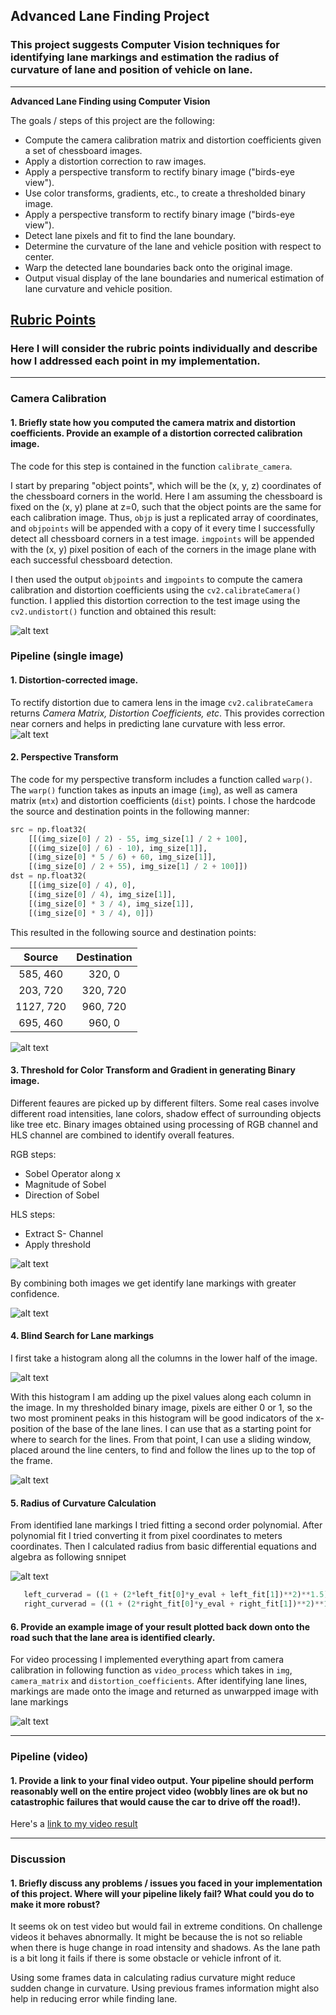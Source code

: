 ## Advanced Lane Finding Project

### This project suggests Computer Vision techniques for identifying lane markings and estimation the radius of curvature of lane and position of vehicle on lane.

---

**Advanced Lane Finding using Computer Vision**

The goals / steps of this project are the following:

* Compute the camera calibration matrix and distortion coefficients given a set of chessboard images.
* Apply a distortion correction to raw images.
* Apply a perspective transform to rectify binary image ("birds-eye view").
* Use color transforms, gradients, etc., to create a thresholded binary image.
* Apply a perspective transform to rectify binary image ("birds-eye view").
* Detect lane pixels and fit to find the lane boundary.
* Determine the curvature of the lane and vehicle position with respect to center.
* Warp the detected lane boundaries back onto the original image.
* Output visual display of the lane boundaries and numerical estimation of lane curvature and vehicle position.

[//]: # (Image References)

[image1]: ./examples/undistort_output.png "Undistorted"
[image2]: ./myoutputs/distortion_correction.png "Camera Correction"
[image3]: ./myoutputs/bird_view.png "Bird View"
[image4]: ./myoutputs/rgb_hls.png "RGB and HLS Channels"
[image5]: ./myoutputs/combined.png "RGB HLS combined"
[image6]: ./myoutputs/histogram.png "Histogram for identifying Starting point of lane"
[image7]: ./myoutputs/blind_search.png "Sliding Window method"
[image8]: ./myoutputs/polynomial_fit.png "Fitting 2nd degree polynomial"
[image9]: ./myoutputs/final.png "Before and Final Images"
[video1]: ./project_video_output.mp4 "Video"

## [Rubric Points](https://review.udacity.com/#!/rubrics/571/view)

### Here I will consider the rubric points individually and describe how I addressed each point in my implementation.  

---


### Camera Calibration

#### 1. Briefly state how you computed the camera matrix and distortion coefficients. Provide an example of a distortion corrected calibration image.

The code for this step is contained in the function `calibrate_camera`.  

I start by preparing "object points", which will be the (x, y, z) coordinates of the chessboard corners in the world. Here I am assuming the chessboard is fixed on the (x, y) plane at z=0, such that the object points are the same for each calibration image.  Thus, `objp` is just a replicated array of coordinates, and `objpoints` will be appended with a copy of it every time I successfully detect all chessboard corners in a test image.  `imgpoints` will be appended with the (x, y) pixel position of each of the corners in the image plane with each successful chessboard detection.  

I then used the output `objpoints` and `imgpoints` to compute the camera calibration and distortion coefficients using the `cv2.calibrateCamera()` function.  I applied this distortion correction to the test image using the `cv2.undistort()` function and obtained this result: 

![alt text][image1]

### Pipeline (single image)

#### 1. Distortion-corrected image.

To rectify distortion due to camera lens in the image `cv2.calibrateCamera` returns *Camera Matrix, Distortion Coefficients, etc*. This provides correction near corners and helps in predicting lane curvature with less error. 
![alt text][image2]


#### 2. Perspective Transform

The code for my perspective transform includes a function called `warp()`.  The `warp()` function takes as inputs an image (`img`), as well as camera matrix (`mtx`) and distortion coefficients (`dist`) points.  I chose the hardcode the source and destination points in the following manner:

```python
src = np.float32(
    [[(img_size[0] / 2) - 55, img_size[1] / 2 + 100],
    [((img_size[0] / 6) - 10), img_size[1]],
    [(img_size[0] * 5 / 6) + 60, img_size[1]],
    [(img_size[0] / 2 + 55), img_size[1] / 2 + 100]])
dst = np.float32(
    [[(img_size[0] / 4), 0],
    [(img_size[0] / 4), img_size[1]],
    [(img_size[0] * 3 / 4), img_size[1]],
    [(img_size[0] * 3 / 4), 0]])
```

This resulted in the following source and destination points:

| Source        | Destination   | 
|:-------------:|:-------------:| 
| 585, 460      | 320, 0        | 
| 203, 720      | 320, 720      |
| 1127, 720     | 960, 720      |
| 695, 460      | 960, 0        |


![alt text][image3]

#### 3. Threshold for Color Transform and Gradient in generating Binary image.

Different feaures are picked up by different filters. Some real cases involve different road intensities, lane colors, shadow effect of surrounding objects like tree etc. Binary images obtained using processing of RGB channel and HLS channel are combined to identify overall features.

RGB steps:
* Sobel Operator along x
* Magnitude of Sobel
* Direction of Sobel

HLS steps:
* Extract S- Channel
* Apply threshold

![alt text][image4]

By combining both images we get identify lane markings with greater confidence.

![alt text][image5]

#### 4. Blind Search for Lane markings

I first take a histogram along all the columns in the lower half of the image.

![alt text][image6]

With this histogram I am adding up the pixel values along each column in the image. In my thresholded binary image, pixels are either 0 or 1, so the two most prominent peaks in this histogram will be good indicators of the x-position of the base of the lane lines. I can use that as a starting point for where to search for the lines. From that point, I can use a sliding window, placed around the line centers, to find and follow the lines up to the top of the frame.

![alt text][image7]

#### 5. Radius of Curvature Calculation

From identified lane markings I tried fitting a second order polynomial. After polynomial fit I tried converting it from pixel coordinates to meters coordinates. Then I calculated radius from basic differential equations and algebra as following snnipet

![alt text][image8]

```python
   left_curverad = ((1 + (2*left_fit[0]*y_eval + left_fit[1])**2)**1.5) / np.absolute(2*left_fit[0])
   right_curverad = ((1 + (2*right_fit[0]*y_eval + right_fit[1])**2)**1.5) / np.absolute(2*right_fit[0])
```


#### 6. Provide an example image of your result plotted back down onto the road such that the lane area is identified clearly.

For video processing I implemented everything apart from camera calibration in following function as `video_process` which takes in `img`, `camera_matrix` and `distortion_coefficients`. After identifying lane lines, markings are made onto the image and returned as unwarpped image with lane markings

![alt text][image9]

---

### Pipeline (video)

#### 1. Provide a link to your final video output.  Your pipeline should perform reasonably well on the entire project video (wobbly lines are ok but no catastrophic failures that would cause the car to drive off the road!).

Here's a [link to my video result](./project_video_output.mp4)

---

### Discussion

#### 1. Briefly discuss any problems / issues you faced in your implementation of this project.  Where will your pipeline likely fail?  What could you do to make it more robust?

It seems ok on test video but would fail in extreme conditions. On challenge videos it behaves abnormally. It might be because the is not so reliable when there is huge change in road intensity and shadows. As the lane path is a bit long it fails if there is some obstacle or vehicle infront of it.

Using some frames data in calculating radius curvature might reduce sudden change in curvature. Using previous frames information might also help in reducing error while finding lane.  
